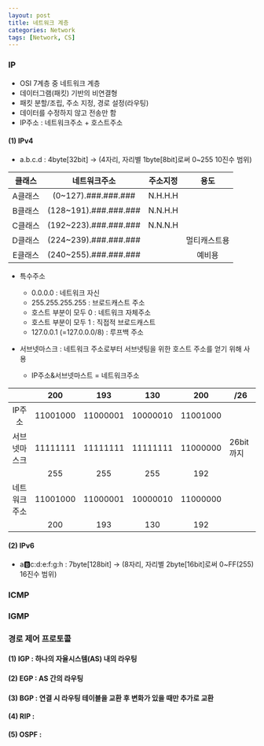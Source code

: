 ```yaml
---
layout: post
title: 네트워크 계층
categories: Network
tags: [Network, CS]
---
```


### IP
- OSI 7계층 중 네트워크 계층
- 데이터그램(패킷) 기반의 비연결형
- 패킷 분할/조립, 주소 지정, 경로 설정(라우팅)
- 데이터를 수정하지 않고 전송만 함
- IP주소 : 네트워크주소 + 호스트주소

#### (1) IPv4

- a.b.c.d : 4byte[32bit] → (4자리, 자리별 1byte[8bit]로써 0~255 10진수 범위) 
  
|클래스|네트워크주소|주소지정|용도| 
|:---:|:---:|:---:|:---:|
|A클래스|(0~127).###.###.###|N.H.H.H| |
|B클래스|(128~191).###.###.###|N.N.H.H| |
|C클래스|(192~223).###.###.###|N.N.N.H| |
|D클래스|(224~239).###.###.###| |멀티캐스트용|
|E클래스|(240~255).###.###.###| |예비용|

- 특수주소
    - 0.0.0.0 : 네트워크 자신
    - 255.255.255.255 : 브로드캐스트 주소
    - 호스트 부분이 모두 0 : 네트워크 자체주소
    - 호스트 부분이 모두 1 : 직접적 브로드캐스트
    - 127.0.0.1 (=127.0.0.0/8) : 루프백 주소

- 서브넷마스크 : 네트워크 주소로부터 서브넷팅을 위한 호스트 주소를 얻기 위해 사용
  - IP주소&서브넷마스트 = 네트워크주소
  
||200|193|130|200|/26| 
|:---:|:---:|:---:|:---:|:---:|---| 
|IP주소|11001000|11000001|10000010|11001000| |
|서브넷마스크|11111111|11111111|11111111|11000000|26bit까지|
| |255|255|255|192| |
|네트워크주소|11001000|11000001|10000010|11000000| |
| |200|193|130|192| |
 


#### (2) IPv6

- a:b:c:d:e:f:g:h : 7byte[128bit] → (8자리, 자리별 2byte[16bit]로써 0~FF(255) 16진수 범위) 

### ICMP


### IGMP


### 경로 제어 프로토콜
#### (1) IGP : 하나의 자율시스템(AS) 내의 라우팅

#### (2) EGP : AS 간의 라우팅

#### (3) BGP : 연결 시 라우팅 테이블을 교환 후 변화가 있을 때만 추가로 교환

#### (4) RIP : 

#### (5) OSPF : 

